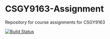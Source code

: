 # CSGY9163-Assignment
Repository for course assignments for CSGY9163

[![Build Status](https://travis-ci.com/mdvily/CSGY9163-Assignment.svg?branch=master)](https://travis-ci.com/mdvily/CSGY9163-Assignment)
